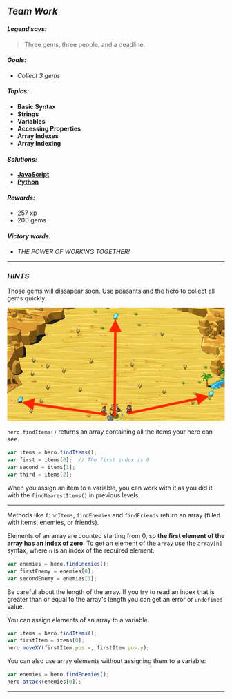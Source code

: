 ## _Team Work_

#### _Legend says:_
> Three gems, three people, and a deadline.

#### _Goals:_
+ _Collect 3 gems_

#### _Topics:_
+ **Basic Syntax**
+ **Strings**
+ **Variables**
+ **Accessing Properties**
+ **Array Indexes**
+ **Array Indexing**

#### _Solutions:_
+ **[JavaScript](teamWork.js)**
+ **[Python](team_work.py)**

#### _Rewards:_
+ 257 xp
+ 200 gems

#### _Victory words:_
+ _THE POWER OF WORKING TOGETHER!_

___

### _HINTS_

Those gems will dissapear soon. Use peasants and the hero to collect all gems quickly.

![](img/team.jpg)

`hero.findItems()` returns an array containing all the items your hero can see.

```javascript
var items = hero.findItems();
var first = items[0];  // The first index is 0
var second = items[1];
var third = items[2];
```

When you assign an item to a variable, you can work with it as you did it with the `findNearestItems()` in previous levels.

___

Methods like `findItems`, `findEnemies` and `findFriends` return an array (filled with items, enemies, or friends).

Elements of an array are counted starting from 0, so **the first element of the array has an index of zero**. To get an element of the `array` use the `array[n]` syntax, where `n` is an index of the required element.

```javascript
var enemies = hero.findEnemies();
var firstEnemy = enemies[0];
var secondEnemy = enemies[1];
```

Be careful about the length of the array. If you try to read an index that is greater than or equal to the array's length you can get an error or `undefined` value.

You can assign elements of an array to a variable.

```javascript
var items = hero.findItems();
var firstItem = items[0];
hero.moveXY(firstItem.pos.x, firstItem.pos.y);
```

You can also use array elements without assigning them to a variable:

```javascript
var enemies = hero.findEnemies();
hero.attack(enemies[0]);
```

___
